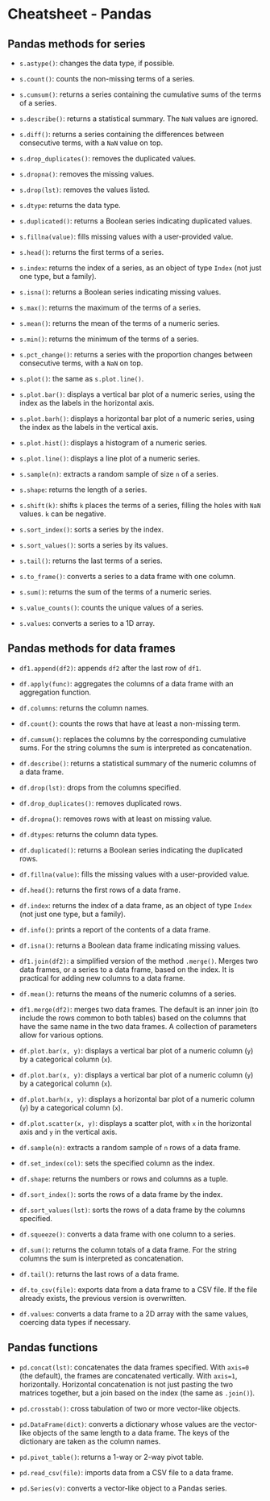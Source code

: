 # Cheatsheet - Pandas

## Pandas methods for series

* `s.astype()`: changes the data type, if possible.

* `s.count()`: counts the non-missing terms of a series.

* `s.cumsum()`: returns a series containing the cumulative sums of the terms of a series.

* `s.describe()`: returns a statistical summary. The `NaN` values are ignored.

* `s.diff()`: returns a series containing the differences between consecutive terms, with a `NaN` value on top.

* `s.drop_duplicates()`: removes the duplicated values.

* `s.dropna()`: removes the missing values.

* `s.drop(lst)`: removes the values listed.

* `s.dtype`: returns the data type.

* `s.duplicated()`: returns a Boolean series indicating duplicated values.

* `s.fillna(value)`: fills missing values with a user-provided value.

* `s.head()`: returns the first terms of a series.

* `s.index`: returns the index of a series, as an object of type `Index` (not just one type, but a family). 

* `s.isna()`: returns a Boolean series indicating missing values.

* `s.max()`: returns the maximum of the terms of a series.

* `s.mean()`: returns the mean of the terms of a numeric series.

* `s.min()`: returns the minimum of the terms of a series.

* `s.pct_change()`: returns a series with the proportion changes between consecutive terms, with a `NaN` on top.

* `s.plot()`: the same as `s.plot.line()`.

* `s.plot.bar()`: displays a vertical bar plot of a numeric series, using the index as the labels in the horizontal axis.

* `s.plot.barh()`: displays a horizontal bar plot of a numeric series, using the index as the labels in the vertical axis.

* `s.plot.hist()`: displays a histogram of a numeric series.

* `s.plot.line()`: displays a line plot of a numeric series.

* `s.sample(n)`: extracts a random sample of size `n` of a series. 

* `s.shape`: returns the length of a series.

* `s.shift(k)`: shifts `k` places the terms of a series, filling the holes with `NaN` values. `k` can be negative.

* `s.sort_index()`: sorts a series by the index.

* `s.sort_values()`: sorts a series by its values.

* `s.tail()`: returns the last terms of a series.

* `s.to_frame()`: converts a series to a data frame with one column.

* `s.sum()`: returns the sum of the terms of a numeric series.

* `s.value_counts()`: counts the unique values of a series.

* `s.values`: converts a series to a 1D array.

## Pandas methods for data frames

* `df1.append(df2)`: appends `df2` after the last row of `df1`. 

* `df.apply(func)`: aggregates the columns of a data frame with an aggregation function.

* `df.columns`: returns the column names.

* `df.count()`: counts the rows that have at least a non-missing term.

* `df.cumsum()`: replaces the columns by the corresponding cumulative sums. For the string columns the sum is interpreted as concatenation.

* `df.describe()`: returns a statistical summary of the numeric columns of a data frame.

* `df.drop(lst)`: drops from the columns specified.

* `df.drop_duplicates()`: removes duplicated rows.

* `df.dropna()`: removes rows with at least on missing value.

* `df.dtypes`: returns the column data types.

* `df.duplicated()`: returns a Boolean series indicating the duplicated rows.

* `df.fillna(value)`: fills the missing values with a user-provided value.

* `df.head()`: returns the first rows of a data frame.

* `df.index`: returns the index of  a data frame, as an object of type `Index` (not just one type, but a family). 

* `df.info()`: prints a report of the contents of a data frame.

* `df.isna()`: returns a Boolean data frame indicating missing values.

* `df1.join(df2)`: a simplified version of the method `.merge()`. Merges two data frames, or a series to a data frame, based on the index. It is practical for adding new columns to a data frame. 

* `df.mean()`: returns the means of the numeric columns of a series.

* `df1.merge(df2)`: merges two data frames. The default is an inner join (to include the rows common to both tables) based on the columns that have the same name in the two data frames. A collection of parameters allow for various options.

* `df.plot.bar(x, y)`: displays a vertical bar plot of a numeric column (`y`) by a categorical column (`x`).

* `df.plot.bar(x, y)`: displays a vertical bar plot of a numeric column (`y`) by a categorical column (`x`).

* `df.plot.barh(x, y)`: displays a horizontal bar plot of a numeric column (`y`) by a categorical column (`x`).

* `df.plot.scatter(x, y)`: displays a scatter plot, with `x` in the horizontal axis and `y` in the vertical axis. 

* `df.sample(n)`: extracts a random sample of `n` rows of a data frame.

* `df.set_index(col)`: sets the specified column as the index.

* `df.shape`: returns the numbers or rows and columns as a tuple.

* `df.sort_index()`: sorts the rows of a data frame by the index.

* `df.sort_values(lst)`: sorts the rows of a data frame by the columns specified.

* `df.squeeze()`: converts a data frame with one column to a series.

* `df.sum()`: returns the column totals of a data frame. For the string columns the sum is interpreted as concatenation.

* `df.tail()`: returns the last rows of a data frame.

* `df.to_csv(file)`: exports data from a data frame to a CSV file. If the file already exists, the previous version is overwritten.

* `df.values`: converts a data frame to a 2D array with the same values, coercing data types if necessary.

## Pandas functions

* `pd.concat(lst)`: concatenates the data frames specified. With `axis=0` (the default), the frames are concatenated vertically. With `axis=1`, horizontally. Horizontal concatenation is not just pasting the two matrices together, but a join based on the index (the same as `.join()`).

* `pd.crosstab()`: cross tabulation of two or more vector-like objects.

* `pd.DataFrame(dict)`: converts a dictionary whose values are the vector-like objects of the same length to a data frame. The keys of the dictionary are taken as the column names. 

* `pd.pivot_table()`: returns a 1-way or 2-way pivot table.

* `pd.read_csv(file)`: imports data from a CSV file to a data frame. 

* `pd.Series(v)`: converts a vector-like object to a Pandas series.

